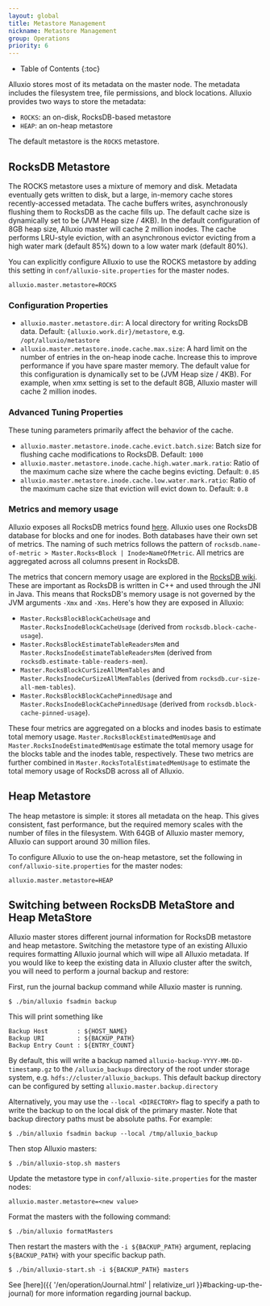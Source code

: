 ```yaml
---
layout: global
title: Metastore Management
nickname: Metastore Management
group: Operations
priority: 6
---
```


* Table of Contents
{:toc}

Alluxio stores most of its metadata on the master node. The metadata includes the
filesystem tree, file permissions, and block locations. Alluxio provides two ways
to store the metadata:
  * `ROCKS`: an on-disk, RocksDB-based metastore
  * `HEAP`: an on-heap metastore

The default metastore is the `ROCKS` metastore.

## RocksDB Metastore

The ROCKS metastore uses a mixture of memory and disk. Metadata eventually gets
written to disk, but a large, in-memory cache stores recently-accessed metadata. The
cache buffers writes, asynchronously flushing them to RocksDB as the cache fills up.
The default cache size is dynamically set to be (JVM Heap size / 4KB).
In the default configuration of 8GB heap size, Alluxio master will cache 2 million inodes.
The cache performs LRU-style eviction, with an asynchronous evictor evicting from a
high water mark (default 85%) down to a low water mark (default 80%).

You can explicitly configure Alluxio to use the ROCKS metastore by adding this setting
in `conf/alluxio-site.properties` for the master nodes.

```properties
alluxio.master.metastore=ROCKS
```

### Configuration Properties

* `alluxio.master.metastore.dir`: A local directory for writing RocksDB data.
Default: `{alluxio.work.dir}/metastore`, e.g. `/opt/alluxio/metastore`
* `alluxio.master.metastore.inode.cache.max.size`: A hard limit on the number of entries in the on-heap inode cache.
Increase this to improve performance if you have spare master memory. 
The default value for this configuration is dynamically set to be (JVM Heap size / 4KB).
For example, when xmx setting is set to the default 8GB, Alluxio master will cache 2 million inodes.

### Advanced Tuning Properties

These tuning parameters primarily affect the behavior of the cache.

* `alluxio.master.metastore.inode.cache.evict.batch.size`: Batch size for flushing cache
  modifications to RocksDB. Default: `1000`
* `alluxio.master.metastore.inode.cache.high.water.mark.ratio`: Ratio of the maximum cache size
  where the cache begins evicting. Default: `0.85`
* `alluxio.master.metastore.inode.cache.low.water.mark.ratio`: Ratio of the maximum cache size
  that eviction will evict down to. Default: `0.8`

### Metrics and memory usage
Alluxio exposes all RocksDB metrics found [here](https://github.com/facebook/rocksdb/blob/2b5c29f9f3a5c622031368bf3bf4566f5c590ce5/include/rocksdb/db.h#L1104-L1136).
Alluxio uses one RocksDB database for blocks and one for inodes. Both databases have their own set of metrics. The naming of
such metrics follows the pattern of `rocksdb.name-of-metric > Master.Rocks<Block | Inode>NameOfMetric`. All metrics are 
aggregated across all columns present in RocksDB.

The metrics that concern memory usage are explored in the [RocksDB wiki](https://github.com/facebook/rocksdb/wiki/Memory-usage-in-RocksDB).
These are important as RocksDB is written in C++ and used through the JNI in Java. This means that RocksDB's memory usage is not
governed by the JVM arguments `-Xmx` and `-Xms`. Here's how they are exposed in Alluxio:
- `Master.RocksBlockBlockCacheUsage` and `Master.RocksInodeBlockCacheUsage` (derived from `rocksdb.block-cache-usage`).
- `Master.RocksBlockEstimateTableReadersMem` and `Master.RocksInodeEstimateTableReadersMem` (derived from `rocksdb.estimate-table-readers-mem`).
- `Master.RocksBlockCurSizeAllMemTables` and `Master.RocksInodeCurSizeAllMemTables` (derived from `rocksdb.cur-size-all-mem-tables`).
- `Master.RocksBlockBlockCachePinnedUsage` and `Master.RocksInodeBlockCachePinnedUsage` (derived from `rocksdb.block-cache-pinned-usage`).

These four metrics are aggregated on a blocks and inodes basis to estimate total memory usage. `Master.RocksBlockEstimatedMemUsage`
and `Master.RocksInodeEstimatedMemUsage` estimate the total memory usage for the blocks table and the inodes table, respectively.
These two metrics are further combined in `Master.RocksTotalEstimatedMemUsage` to estimate the total memory usage of RocksDB across
all of Alluxio.

## Heap Metastore

The heap metastore is simple: it stores all metadata on the heap. This gives consistent,
fast performance, but the required memory scales with the number of files in the
filesystem. With 64GB of Alluxio master memory, Alluxio can support around 30 million files.

To configure Alluxio to use the on-heap metastore, set the following in
`conf/alluxio-site.properties` for the master nodes:

```properties
alluxio.master.metastore=HEAP
```

## Switching between RocksDB MetaStore and Heap MetaStore

Alluxio master stores different journal information for RocksDB metastore and heap metastore.
Switching the metastore type of an existing Alluxio requires formatting Alluxio journal which will wipe
all Alluxio metadata. If you would like to keep the existing data in Alluxio cluster after the switch,
you will need to perform a journal backup and restore:

First, run the journal backup command while Alluxio master is running.

```console
$ ./bin/alluxio fsadmin backup
```

This will print something like

```
Backup Host        : ${HOST_NAME}
Backup URI         : ${BACKUP_PATH}
Backup Entry Count : ${ENTRY_COUNT}
```

By default, this will write a backup named
`alluxio-backup-YYYY-MM-DD-timestamp.gz` to the `/alluxio_backups` directory of
the root under storage system, e.g. `hdfs://cluster/alluxio_backups`. This default
backup directory can be configured by setting `alluxio.master.backup.directory`

Alternatively, you may use the `--local <DIRECTORY>` flag to
specify a path to write the backup to on the local disk of the primary master.
Note that backup directory paths must be absolute paths.
For example:

```console
$ ./bin/alluxio fsadmin backup --local /tmp/alluxio_backup
```

Then stop Alluxio masters:

```console
$ ./bin/alluxio-stop.sh masters
```

Update the metastore type in `conf/alluxio-site.properties` for the master nodes:

```properties
alluxio.master.metastore=<new value>
```

Format the masters with the following command:

```console
$ ./bin/alluxio formatMasters
```

Then restart the masters with the `-i ${BACKUP_PATH}` argument, replacing
`${BACKUP_PATH}` with your specific backup path.

```console
$ ./bin/alluxio-start.sh -i ${BACKUP_PATH} masters
```

See [here]({{ '/en/operation/Journal.html' | relativize_url }}#backing-up-the-journal)
for more information regarding journal backup.
